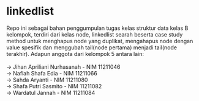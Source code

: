 # linkedlist

Repo ini sebagai bahan penggumpulan tugas kelas struktur data kelas B kelompok, terdiri dari kelas node, linkedlist searah beserta case study method untuk menghapus node yang duplikat, mengahapus node dengan value spesifik dan menggubah tail(node pertama) menjadi tail(node terakhir). Adapun anggota dari kelompok 5 antara lain:
<br>
<br>
-> Jihan Apriliani Nurhasanah - NIM 11211046 <br>
-> Naflah Shafa Edia - NIM 11211066 <br>
-> Sahda Aryanti - NIM 11211080 <br>
-> Shafa Putri Sasmito - NIM 11211082 <br>
-> Wardatul Jannah - NIM 11211084 <br>

